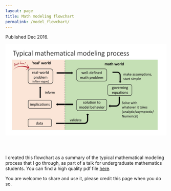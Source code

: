 ```yaml
---
layout: page
title: Math modeling flowchart
permalink: /model_flowchart/
---
```

Published Dec 2016.

<!-- ![flowchart](/files/Model_flowchart/math_model_flowchart.jpg)
--> 

<div id="bg">
 <img style="float: left; margin: 0px 30px 60px 0px;" src="../files/Model_flowchart/math_model_flowchart.jpg" width = "600"/>
 </div>  
 

I created this flowchart as a summary of the typical mathematical modeling process that I go through, as part of a talk for undergraduate mathematics students. You can find a high quality pdf file [here](/files/Model_flowchart/math_model_flowchart.pdf). 

You are welcome to share and use it, please credit this page when you do so. 

